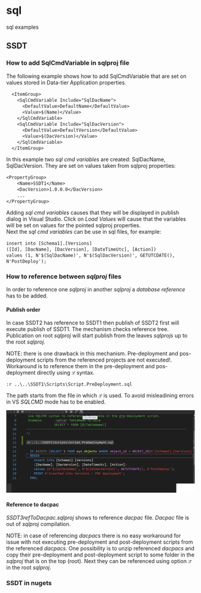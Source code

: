 # sql
sql examples

## SSDT
### How to add SqlCmdVariable in sqlproj file
The following example shows how to add SqlCmdVariable that are set on values stored in Data-tier Application properties.   

```
  <ItemGroup>
    <SqlCmdVariable Include="SqlDacName">
      <DefaultValue>DefaultName</DefaultValue>
      <Value>$(Name)</Value>
    </SqlCmdVariable>
    <SqlCmdVariable Include="SqlDacVersion">
      <DefaultValue>DefaultVersion</DefaultValue>
      <Value>$(DacVersion)</Value>
    </SqlCmdVariable>
  </ItemGroup>
```

In this example two *sql cmd variables* are created: SqlDacName, SqlDacVersion. They are set on values taken from sqlproj properties:

```
<PropertyGroup>
    <Name>SSDT1</Name>
    <DacVersion>1.0.0.0</DacVersion>
    ...
</PropertyGroup>
```

Adding *sql cmd variables* causes that they will be displayed in publish dialog in Visual Studio. Click on *Load Values* will cause that
the variables will be set on values for the pointed sqlproj properties.   
Next the *sql cmd variables* can be use in sql files, for example:   

```
insert into [Schema1].[Versions] 
([Id], [DacName], [DacVersion], [DateTimeUtc], [Action])
values (1, N'$(SqlDacName)', N'$(SqlDacVersion)', GETUTCDATE(), N'PostDeploy');
```   
### How to reference between *sqlproj* files
In order to reference one *sqlproj* in another *sqlproj* a *database reference* has to be added.   

#### Publish order
In case SSDT2 has reference to SSDT1 then publish of SSDT2 first will execute publish of SSDT1. The mechanism checks reference tree. Publication on root *sqlproj* will start publish from the leaves *sqlprojs* up to the root *sqlproj*.   

NOTE: there is one drawback in this mechanism. Pre-deployment and pos-deployment scripts from the referenced projects are not executed!.
Workaround is to reference them in the pre-deployment and pos-deployment directly using *:r* syntax.

```
:r ..\..\SSDT1\Scripts\Script.PreDeployment.sql
```   
The path starts from the file in which *:r* is used.
To avoid misleadining errors in VS *SQLCMD* mode has to be enabled.

![sqlcmd mode](.\screens\enableSQLCMDmode.png)

#### Reference to dacpac
*SSDT3refToDacpac.sqlproj* shows to reference *dacpac* file.
*Dacpac* file is out of *sqlproj* compilation.

NOTE: in case of referencing *dacpacs* there is no easy workaround for issue with not executing pre-deployment and post-deployment scripts from the referenced *dacpacs*. One possibility is to unzip referenced *dacpacs* and copy their pre-deployment and post-deployment script to some folder in the *sqlproj* that is on the top (root). Next they can be referenced using option *:r* in the root *sqlproj*.

### SSDT in nugets